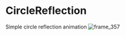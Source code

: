 # CircleReflection
Simple circle reflection animation
![frame_357](https://github.com/user-attachments/assets/6b2a4c5b-007a-4a64-bb3b-04daaf50e3a0)
